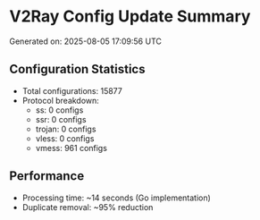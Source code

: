# V2Ray Config Update Summary
Generated on: 2025-08-05 17:09:56 UTC

## Configuration Statistics
- Total configurations: 15877
- Protocol breakdown:
  - ss: 0 configs
  - ssr: 0 configs
  - trojan: 0 configs
  - vless: 0 configs
  - vmess: 961 configs

## Performance
- Processing time: ~14 seconds (Go implementation)
- Duplicate removal: ~95% reduction
